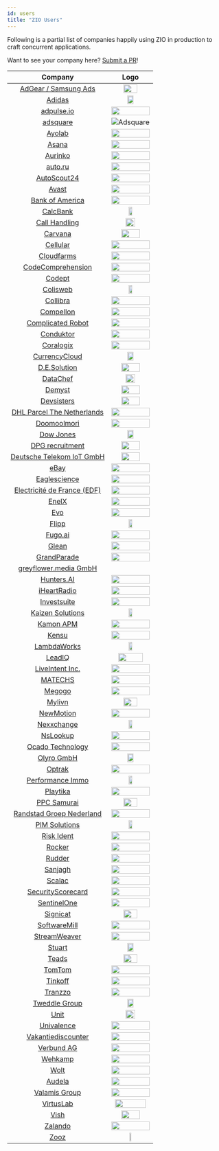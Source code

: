 ```yaml
---
id: users
title: "ZIO Users"
---
```


Following is a partial list of companies happily using ZIO in production to craft concurrent applications.

Want to see your company here? [Submit a PR](https://github.com/zio/zio/edit/series/2.x/docs/about/users.md)!


| Company                                                          | Logo                                                              |
| :--------------------------------------------------------------: | :---------------------------------------------------------------: |
| [AdGear / Samsung Ads](https://adgear.com/en/)                   | <img src="/img/users/adgear.png" width="60%"/>                    |
| [Adidas](https://www.adidas.com/)                                | <img src="/img/users/adidas.svg" width="40%"/>                    |
| [adpulse.io](https://www.adpulse.io/)                            | <img src="/img/users/adpulse.svg" width="100%"/>                  |
| [adsquare](https://www.adsquare.com/)                            | ![Adsquare](/img/users/adsquare.svg)                              |
| [Ayolab](https://www.ayolab.com/)                                | <img src="/img/users/ayolab-black.png" width="100%" />            |
| [Asana](https://asana.com/)                                      | <img src="/img/users/asana.svg" width="100%"/>                    |
| [Aurinko](https://www.aurinko.io/)                               | <img src="/img/users/aurinko.svg" width="100%" />                 |
| [auto.ru](https://auto.ru)                                       | <img src="/img/users/auto.svg" width="100%"/>                     |
| [AutoScout24](https://www.autoscout24.de)                        | <img src="/img/users/autoscout24.svg" width="100%" />             |
| [Avast](https://www.avast.com)                                   | <img src="/img/users/avast.svg" width="100%" />                   |
| [Bank of America](https://www.bofa.com)                          | <img src="/img/users/bofa.svg" width="100%" />                    |
| [CalcBank](https://www.calcbank.com.br)                          | <img src="/img/users/calcbank.png" width="30%" />                 |
| [Call Handling](https://www.callhandling.co.uk/)                 | <img src="/img/users/callhandling.png" width="50%" />             |
| [Carvana](https://www.carvana.com)                               | <img src="/img/users/carvana.png" width="70%" />                  |
| [Cellular](https://www.cellular.de)                              | <img src="/img/users/cellular.svg" width="100%" />                |
| [Cloudfarms](https://cloudfarms.com)                             | <img src="/img/users/cloudfarms.png" width="100%" />              |
| [CodeComprehension](https://codecomprehension.com)               | <img src="/img/users/codecomprehension.svg" width="100%" />       |
| [Codept](https://www.codept.de/)                                 | <img src="/img/users/codept.svg" width="100%" />                  |
| [Colisweb](https://www.colisweb.com/en)                          | <img src="/img/users/colisweb.png" width="30%" />                 |
| [Collibra](https://www.collibra.com/)                            | <img src="/img/users/collibra.svg" width="100%" />                |
| [Compellon](https://www.compellon.com/)                          | <img src="/img/users/compellon.png" width="100%" />               |
| [Complicated Robot](https://www.complicatedrobot.com/)           | <img src="/img/users/complicatedrobot.png" width="100%" />        |
| [Conduktor](https://www.conduktor.io)                            | <img src="/img/users/conduktor.svg" width="100%" />               |
| [Coralogix](https://coralogix.com)                               | <img src="/img/users/coralogix.svg" width="100%" />               |
| [CurrencyCloud](https://www.currencycloud.com/)                  | <img src="/img/users/currencycloud.svg" width="40%" />            |
| [D.E.Solution](https://de-solution.com/)                         | <img src="/img/users/de-solution.png" width="70%" />              |
| [DataChef](https://datachef.co)                                  | <img src="/img/users/datachef.png" width="50%" />                 |
| [Demyst](https://demyst.com)                                     | <img src="/img/users/demyst.svg" width="70%" />                   |
| [Devsisters](https://devsisters.com/)                            | <img src="/img/users/devsisters.png" width="70%" />               |
| [DHL Parcel The Netherlands](https://www.werkenbijdhl.nl/it)     | <img src="/img/users/werkenbijdhl.png" width="100%" />            |
| [Doomoolmori](https://doomoolmori.com/)                          | <img src="/img/users/doomoolmori.png" width="100%" />             |
| [Dow Jones](https://www.dowjones.com)                            | <img src="/img/users/dow-jones.svg" width="40%" />                |
| [DPG recruitment](https://www.dpgrecruitment.nl)                 | <img src="/img/users/dpg-recruitment.jpeg" width="70%" />         |
| [Deutsche Telekom IoT GmbH](https://iot.telekom.com/en)          | <img src="/img/users/iot-telekom.svg" width="70%" />              |
| [eBay](https://www.ebay.com)                                     | <img src="/img/users/ebay.svg" width="100%" />                    |
| [Eaglescience](https://www.eaglescience.nl)                      | <img src="/img/users/eaglescience.png" width="100%" />            |
| [Electricité de France (EDF)](https://www.edf.fr/)               | <img src="/img/users/edf.svg" width="100%" />                     |
| [EnelX](https://www.enelx.com)                                   | <img src="/img/users/enel-x.svg" width="100%" />                  |
| [Evo](https://evo.company)                                       | <img src="/img/users/evo.png" width="100%" />                     |
| [Flipp](https://flipp.com/)                                      | <img src="/img/users/flipp.png" width="30%" />                    |
| [Fugo.ai](https://www.fugo.ai)                                   | <img src="/img/users/fugo.png" width="100%" />                    |
| [Glean](https://www.gleancompany.com)                            | <img src="/img/users/gleancompany.png" width="100%" />            |
| [GrandParade](https://grandparade.co.uk)                         | <img src="/img/users/grandparade.png" width="100%" />             |
| [greyflower.media GmbH](https://greyflower.media)                |                                                                   |
| [Hunters.AI](https://hunters.ai)                                 | <img src="/img/users/hunters.jpg" width="100%" />                 |
| [iHeartRadio](https://www.iheart.com/)                           | <img src="/img/users/iheart.png" width="100%" />                  |
| [Investsuite](https://investsuite.com/)                          | <img src="/img/users/investsuite.svg" width="100%" />             |
| [Kaizen Solutions](https://kaizen-solutions.net/)                | <img src="/img/users/kaizen-solutions.svg" width="30%" />         |
| [Kamon APM](https://kamon.io/)                                   | <img src="/img/users/kamon-logo-light.svg" width="100%" />        |
| [Kensu](https://kensu.io)                                        | <img src="/img/users/kensu.svg" width="100%" />                   |
| [LambdaWorks](https://www.lambdaworks.io/)                       | <img src="/img/users/lambdaworks.png" width="30%" />              |
| [LeadIQ](https://leadiq.com)                                     | <img src="/img/users/leadiq.svg" width="80%" />                   |
| [LiveIntent Inc.](https://liveintent.com)                        | <img src="/img/users/liveintent.png" width="100%" />              |
| [MATECHS](https://matechs.com)                                   | <img src="/img/users/matechs.svg" width="100%" />                 |
| [Megogo](https://megogo.net)                                     | <img src="/img/users/megogo.png" width="100%" />                  |
| [Mylivn](https://www.mylivn.com/)                                | <img src="/img/users/mylivn.png" width="60%" />                   |
| [NewMotion](https://newmotion.com)                               | <img src="/img/users/newmotion.svg" width="100%" />               |
| [Nexxchange](https://www.nexxchange.com)                         | <img src="/img/users/nexxchange.svg" width="30%" />               |
| [NsLookup](https://www.nslookup.io)                              | <img src="/img/users/nslookup.svg" width="100%" />                |
| [Ocado Technology](https://ocadotechnology.com)                  | <img src="/img/users/ocadogroup.png" width="100%" />              |
| [Olyro GmbH](https://olyro.de)                                   | <img src="/img/users/olyro.svg" width="40%" />                    |
| [Optrak](https://optrak.com)                                     | <img src="/img/users/optrak.jpg" width="100%" />                  |
| [Performance Immo](https://www.performance-immo.com/)            | <img src="/img/users/performance-immo.png" width="30%" />         |
| [Playtika](https://www.playtika.com)                             | <img src="/img/users/playtika.png" width="100%" />                |
| [PPC Samurai](https://ppcsamurai.com/)                           | <img src="/img/users/ppcsamurai.jpg" width="60%" />              |
| [Randstad Groep Nederland](https://www.werkenbijrandstad.nl)     | <img src="/img/users/werkenbijrandstad.svg" width="100%" />       |
| [PIM Solutions](https://pimsolutions.ru/)                        | <img src="/img/users/pimsolutions.svg" width="30%" />             |
| [Risk Ident](https://riskident.com/)                             | <img src="/img/users/riskident.svg" width="100%" />               |
| [Rocker](https://rocker.com/)                                    | <img src="/img/users/rocker.svg" width="100%" />                  |
| [Rudder](https://www.rudder.io/)                                 | <img src="/img/users/rudder.png" width="100%" />                  |
| [Sanjagh](https://sanjagh.pro/)                                  | <img src="/img/users/sanjagh.png" width="100%" />                 |
| [Scalac](https://scalac.io/)                                     | <img src="/img/users/scalac.svg" width="100%" />                  |
| [SecurityScorecard](https://www.securityscorecard.io/)           | <img src="/img/users/securityscorecard.png" width="100%" />       |
| [SentinelOne](https://www.sentinelone.com/)                      | <img src="/img/users/sentinelone.svg" width="100%" />             |
| [Signicat](https://www.signicat.com/)                            | <img src="/img/users/signicat.png" width="60%" />                 |
| [SoftwareMill](https://softwaremill.com/)                        | <img src="/img/users/softwaremill.svg" width="100%" />            |
| [StreamWeaver](https://www.streamweaver.com/)                    | <img src="/img/users/streamweaver.png" width="100%" />            |
| [Stuart](https://stuart.com/)                                    | <img src="/img/users/stuart.png" width="40%" />                   |
| [Teads](https://teads.com)                                       | <img src="/img/users/teads.svg" width="60%" />                    |
| [TomTom](https://tomtom.com)                                     | <img src="/img/users/tomtom.png" width="100%" />                  |
| [Tinkoff](https://tinkoff.ru)                                    | <img src="/img/users/tinkoff.png" width="100%" />                 |
| [Tranzzo](https://tranzzo.com)                                   | <img src="/img/users/tranzzo.svg" width="100%" />                 |
| [Tweddle Group](https://tweddle.com)                             | <img src="/img/users/tweddle.png" width="40%" />                  |
| [Unit](https://unit.co)                                          | <img src="/img/users/unit.svg" width="50%" />                     |
| [Univalence](https://univalence.io)                              | <img src="/img/users/univalence.png" width="100%" />              |
| [Vakantiediscounter](https://www.vakantiediscounter.nl)          | <img src="/img/users/vakantiediscounter.svg" width="100%" />      |
| [Verbund AG](https://www.verbund.com)                            | <img src="/img/users/verbund.svg" width="100%" />                 |
| [Wehkamp](https://www.wehkamp.nl)                                | <img src="/img/users/wehkamp.png" width="100%" />                 |
| [Wolt](https://www.wolt.com/)                                    | <img src="/img/users/wolt.png" width="100%" />                    |
| [Audela](https://audela.ca)                                      | <img src="/img/users/audela.png" width="100%" />                  |
| [Valamis Group](https://valamis.com)                             | <img src="/img/users/valamis.png" width="100%" />                 |
| [VirtusLab](https://virtuslab.com/)                              | <img src="/img/users/virtuslab.svg" width="90%" />                |
| [Vish](https://getvish.com)                                      | <img src="/img/users/vish.svg" width="70%" />                     |
| [Zalando](https://zalando.com/)                                  | <img src="/img/users/zalando.svg" width="100%" />                 |
| [Zooz](https://zooz.com/)                                        | <img src="/img/users/zooz.svg" width="20%" />     |

